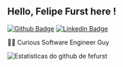 ## Hello, Felipe Furst here !

[![Github Badge](https://img.shields.io/badge/GitHub-000000?style=for-the-badge&logo=github&logoColor=white)](https://github.com/fefurst)
[![Linkedin Badge](https://img.shields.io/badge/LinkedIn-0077B5?style=for-the-badge&logo=linkedin&logoColor=white)](https://www.linkedin.com/in/felipe-furst)

👨‍💻 Curious Software Engineer Guy<br>


![Estatísticas do github de fefurst](https://github-readme-stats.vercel.app/api?username=fefurst&count_private=true&show_icons=true&theme=dark)


<!--
**fefurst/fefurst** is a ✨ _special_ ✨ repository because its `README.md` (this file) appears on your GitHub profile.

Here are some ideas to get you started:

- 🔭 I’m currently working on ...
- 🌱 I’m currently learning ...
- 👯 I’m looking to collaborate on ...
- 🤔 I’m looking for help with ...
- 💬 Ask me about ...
- 📫 How to reach me: ...
- 😄 Pronouns: ...
- ⚡ Fun fact: ...
-->
